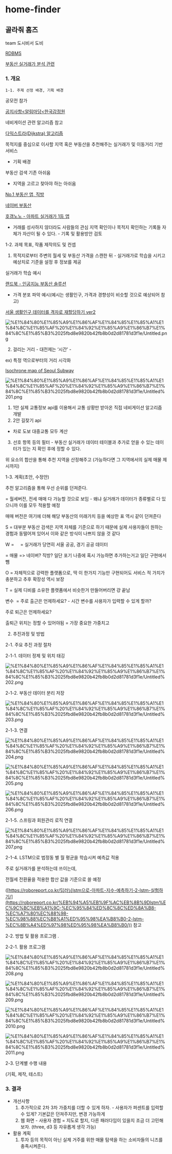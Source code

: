 # home-finder
## 골라줘 홈즈

team 도시비서 도비

[RDBMS](https://www.notion.so/RDBMS-d159b799e811428381d32dfebaa08c41)

[부동산 실거래가 분석 관련](https://www.notion.so/c59496a605424f259606d35e05e19ff5)

### 1. 개요

    1-1. 주제 선정 배경, 기획 배경

공모전 참가

[공지사항<알림마당<한국감정원](http://www.reb.or.kr/kab/home/notice/noticeDetail.jsp?sBoardIdx=045005125001035026121)

네비게이션 관련 알고리즘 참고

[다익스트라(Dijkstra) 알고리즘](https://goodgid.github.io/Dijkstra-Algorithm/)

목적지를 중심으로 이사할 지역 혹은 부동산을 추천해주는 실거래가 및 이동거리 기반 서비스

- 기획 배경

부동산 검색 기존 아쉬움

- 지역을 고르고 찾아야 하는 아쉬움

[No.1 부동산 앱, 직방](https://www.zigbang.com/)

[네이버 부동산](https://land.naver.com/)

[호갱노노 - 아파트 실거래가 1등 앱](https://hogangnono.com/)

- 거래를 성사하지 않더라도 사람들의 관심 지역 확인이나 목적지 확인하는 기록들 자체가 자산이 될 수 있다. - 기록 및 활용방안 검토

1-2. 과제 목표, 작품 제작의도 및 컨셉

1. 목적지로부터 주변의 월세 및 부동산 가격을 스캔한 뒤 - 실거래가로 학습을 시키고 예상치로 기준을 설정 후 정보를 제공

실거래가 학습 예시

[랜드북 - 인공지능 부동산 솔루션](https://www.landbook.net/)

- 가격 분포 파악 예시(예시는 생활인구, 가격과 경향성이 비슷할 것으로 예상되어 참고)

[서울 생활인구 데이터를 격자로 재할당하기 ver2](https://www.vw-lab.com/87)

![%E1%84%80%E1%85%A9%E1%86%AF%E1%84%85%E1%85%A1%E1%84%8C%E1%85%AF%20%E1%84%92%E1%85%A9%E1%86%B7%E1%84%8C%E1%85%B3%2025fbd8e9820b42fb8b0d2d81781d3f1e/Untitled.png](%E1%84%80%E1%85%A9%E1%86%AF%E1%84%85%E1%85%A1%E1%84%8C%E1%85%AF%20%E1%84%92%E1%85%A9%E1%86%B7%E1%84%8C%E1%85%B3%2025fbd8e9820b42fb8b0d2d81781d3f1e/Untitled.png)

2. 걸리는 거리 - 대전제는 ‘시간’ -

ex) 특정 역으로부터의 거리 시각화

[Isochrone map of Seoul Subway](https://vuski.github.io/seoulsubway/)

![%E1%84%80%E1%85%A9%E1%86%AF%E1%84%85%E1%85%A1%E1%84%8C%E1%85%AF%20%E1%84%92%E1%85%A9%E1%86%B7%E1%84%8C%E1%85%B3%2025fbd8e9820b42fb8b0d2d81781d3f1e/Untitled%201.png](%E1%84%80%E1%85%A9%E1%86%AF%E1%84%85%E1%85%A1%E1%84%8C%E1%85%AF%20%E1%84%92%E1%85%A9%E1%86%B7%E1%84%8C%E1%85%B3%2025fbd8e9820b42fb8b0d2d81781d3f1e/Untitled%201.png)

1. 1안 실제 교통정보 api를 이용해서 교통 상황만 받아온 직접 네비게이션 알고리즘 개발
2. 2안 길찾기 api 
- 차로 도보 대중교통 모두 계산

3. 선호 항목 등의 필터 - 부동산 실거래가 데이터 테이블과 추가로 얻을 수 있는 데이터가 있는 지 확인 후에 정할 수 있다.

위 요소의 합산을 통해 추천 지역을 산정해주고
(가능하다면 그 지역에서의 실제 매물 제시까지)

1-3. 계획(초안, 수정안)

추천 알고리즘을 통해 우선 순위를 던져준다.

= 월세버전, 전세 매매 다 가능할 것으로 보임 - 왜냐 실거래가 데이터가 종류별로 다 있으니까 이를 모두 적용할 예정

매매 버전은 여기에 더해 해당 부동산의 미래가치 등을 예상한 표 역시 같이 던져준다

S = 대부분 부동산 검색은 지역 자체를 기준으로 하기 때문에 실제 사용자들이 원하는 경험과 동떨어져 있어서 이와 같은 방식이 나쁘지 않을 것 같다

W =     = 실거래가 당연히 서울 공공, 경기 공공 데이터

= 매물 => 네이버? 직방? 일단 포기 나중에 혹시 가능하면 추가하는거고 일단 구현에서 뺌

O = 자체적으로 강력한 플랫폼으로, 딱 이 한가지 기능만 구현되어도 서비스 적 가치가 충분하고 추후 확장성 역시 보장

T = 실제 디비를 소유한 플랫폼에서 비슷한거 만들어버리면 걍 끝남

변수  = 주로 출근은 언제하세요? - 시간 변수를 사용자가 입력할 수 있게 할까?

주로 퇴근은 언제하세요?

출퇴근 위치는 정할 수 있어야됨 = 가장 중요한 가중치고

2. 추진과정 및 방법

2-1. 주요 추진 과정 절차	

2-1-1. 데이터 정제 및 위치 태깅

![%E1%84%80%E1%85%A9%E1%86%AF%E1%84%85%E1%85%A1%E1%84%8C%E1%85%AF%20%E1%84%92%E1%85%A9%E1%86%B7%E1%84%8C%E1%85%B3%2025fbd8e9820b42fb8b0d2d81781d3f1e/Untitled%202.png](%E1%84%80%E1%85%A9%E1%86%AF%E1%84%85%E1%85%A1%E1%84%8C%E1%85%AF%20%E1%84%92%E1%85%A9%E1%86%B7%E1%84%8C%E1%85%B3%2025fbd8e9820b42fb8b0d2d81781d3f1e/Untitled%202.png)

2-1-2. 부동산 데이터 분리 저장

![%E1%84%80%E1%85%A9%E1%86%AF%E1%84%85%E1%85%A1%E1%84%8C%E1%85%AF%20%E1%84%92%E1%85%A9%E1%86%B7%E1%84%8C%E1%85%B3%2025fbd8e9820b42fb8b0d2d81781d3f1e/Untitled%203.png](%E1%84%80%E1%85%A9%E1%86%AF%E1%84%85%E1%85%A1%E1%84%8C%E1%85%AF%20%E1%84%92%E1%85%A9%E1%86%B7%E1%84%8C%E1%85%B3%2025fbd8e9820b42fb8b0d2d81781d3f1e/Untitled%203.png)

2-1-3. 연결

![%E1%84%80%E1%85%A9%E1%86%AF%E1%84%85%E1%85%A1%E1%84%8C%E1%85%AF%20%E1%84%92%E1%85%A9%E1%86%B7%E1%84%8C%E1%85%B3%2025fbd8e9820b42fb8b0d2d81781d3f1e/Untitled%204.png](%E1%84%80%E1%85%A9%E1%86%AF%E1%84%85%E1%85%A1%E1%84%8C%E1%85%AF%20%E1%84%92%E1%85%A9%E1%86%B7%E1%84%8C%E1%85%B3%2025fbd8e9820b42fb8b0d2d81781d3f1e/Untitled%204.png)

![%E1%84%80%E1%85%A9%E1%86%AF%E1%84%85%E1%85%A1%E1%84%8C%E1%85%AF%20%E1%84%92%E1%85%A9%E1%86%B7%E1%84%8C%E1%85%B3%2025fbd8e9820b42fb8b0d2d81781d3f1e/Untitled%205.png](%E1%84%80%E1%85%A9%E1%86%AF%E1%84%85%E1%85%A1%E1%84%8C%E1%85%AF%20%E1%84%92%E1%85%A9%E1%86%B7%E1%84%8C%E1%85%B3%2025fbd8e9820b42fb8b0d2d81781d3f1e/Untitled%205.png)

![%E1%84%80%E1%85%A9%E1%86%AF%E1%84%85%E1%85%A1%E1%84%8C%E1%85%AF%20%E1%84%92%E1%85%A9%E1%86%B7%E1%84%8C%E1%85%B3%2025fbd8e9820b42fb8b0d2d81781d3f1e/Untitled%206.png](%E1%84%80%E1%85%A9%E1%86%AF%E1%84%85%E1%85%A1%E1%84%8C%E1%85%AF%20%E1%84%92%E1%85%A9%E1%86%B7%E1%84%8C%E1%85%B3%2025fbd8e9820b42fb8b0d2d81781d3f1e/Untitled%206.png)

2-1-5. 스프링과 회원관리 로직 연결

![%E1%84%80%E1%85%A9%E1%86%AF%E1%84%85%E1%85%A1%E1%84%8C%E1%85%AF%20%E1%84%92%E1%85%A9%E1%86%B7%E1%84%8C%E1%85%B3%2025fbd8e9820b42fb8b0d2d81781d3f1e/Untitled%207.png](%E1%84%80%E1%85%A9%E1%86%AF%E1%84%85%E1%85%A1%E1%84%8C%E1%85%AF%20%E1%84%92%E1%85%A9%E1%86%B7%E1%84%8C%E1%85%B3%2025fbd8e9820b42fb8b0d2d81781d3f1e/Untitled%207.png)

2-1-4. LSTM으로 법정동 별 월 평균을 학습시켜 예측값 적용

주로 실거래가를 분석하는데 쓰이는데, 

전월세 전환율을 적용한 합산 값을 기준으로 쓸 예정 

([https://roboreport.co.kr/딥러닝lstm으로-아파트-지수-예측하기-2-lstm-실험하기/](https://roboreport.co.kr/%EB%94%A5%EB%9F%AC%EB%8B%9Dlstm%EC%9C%BC%EB%A1%9C-%EC%95%84%ED%8C%8C%ED%8A%B8-%EC%A7%80%EC%88%98-%EC%98%88%EC%B8%A1%ED%95%98%EA%B8%B0-2-lstm-%EC%8B%A4%ED%97%98%ED%95%98%EA%B8%B0/)) 참고

2-2. 방법 및 활용 프로그램	.

2-2-1. 활용 프로그램

![%E1%84%80%E1%85%A9%E1%86%AF%E1%84%85%E1%85%A1%E1%84%8C%E1%85%AF%20%E1%84%92%E1%85%A9%E1%86%B7%E1%84%8C%E1%85%B3%2025fbd8e9820b42fb8b0d2d81781d3f1e/Untitled%208.png](%E1%84%80%E1%85%A9%E1%86%AF%E1%84%85%E1%85%A1%E1%84%8C%E1%85%AF%20%E1%84%92%E1%85%A9%E1%86%B7%E1%84%8C%E1%85%B3%2025fbd8e9820b42fb8b0d2d81781d3f1e/Untitled%208.png)

![%E1%84%80%E1%85%A9%E1%86%AF%E1%84%85%E1%85%A1%E1%84%8C%E1%85%AF%20%E1%84%92%E1%85%A9%E1%86%B7%E1%84%8C%E1%85%B3%2025fbd8e9820b42fb8b0d2d81781d3f1e/Untitled%209.png](%E1%84%80%E1%85%A9%E1%86%AF%E1%84%85%E1%85%A1%E1%84%8C%E1%85%AF%20%E1%84%92%E1%85%A9%E1%86%B7%E1%84%8C%E1%85%B3%2025fbd8e9820b42fb8b0d2d81781d3f1e/Untitled%209.png)

![%E1%84%80%E1%85%A9%E1%86%AF%E1%84%85%E1%85%A1%E1%84%8C%E1%85%AF%20%E1%84%92%E1%85%A9%E1%86%B7%E1%84%8C%E1%85%B3%2025fbd8e9820b42fb8b0d2d81781d3f1e/Untitled%2010.png](%E1%84%80%E1%85%A9%E1%86%AF%E1%84%85%E1%85%A1%E1%84%8C%E1%85%AF%20%E1%84%92%E1%85%A9%E1%86%B7%E1%84%8C%E1%85%B3%2025fbd8e9820b42fb8b0d2d81781d3f1e/Untitled%2010.png)

![%E1%84%80%E1%85%A9%E1%86%AF%E1%84%85%E1%85%A1%E1%84%8C%E1%85%AF%20%E1%84%92%E1%85%A9%E1%86%B7%E1%84%8C%E1%85%B3%2025fbd8e9820b42fb8b0d2d81781d3f1e/Untitled%2011.png](%E1%84%80%E1%85%A9%E1%86%AF%E1%84%85%E1%85%A1%E1%84%8C%E1%85%AF%20%E1%84%92%E1%85%A9%E1%86%B7%E1%84%8C%E1%85%B3%2025fbd8e9820b42fb8b0d2d81781d3f1e/Untitled%2011.png)

2-3. 단계별 수행 내용

(기획, 제작, 테스트)

### 3. 결과

- 개선사항
    1. 추가적으로 2차 3차 가중치를 더할 수 있게 하자. - 사용자가 퍼센트를 입력할 수 있게? 기본값은 던져주지만, 변경 가능하게
    2. 웹 화면 - 사용자 경험 = 지도로 할지, 다른 패러다임이 있을지 조금 더 고민해보자. (three, d3 등 자유롭게 생각 가능)
- 활용 계획
    1. 투자 등의 목적이 아닌 실제 거주를 위한 매물 탐색을 하는 소비자들의 니즈를 충족시켜준다.
